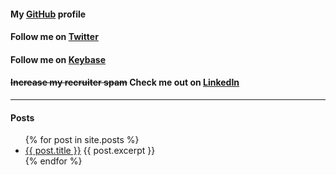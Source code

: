 #### My [GitHub](https://github.com/richardkiene) profile

#### Follow me on [Twitter](https://twitter.com/shmeeny")

#### Follow me on [Keybase](https://keybase.io/shmeeny)

#### ~~Increase my recruiter spam~~ Check me out on [LinkedIn](https://www.linkedin.com/in/richard-kiene-bb235b5)

*********************

#### Posts

<ul>
  {% for post in site.posts %}
    <li>
      <a href="{{ post.url }}">{{ post.title }}</a>
      {{ post.excerpt }}
    </li>
  {% endfor %}
</ul>
